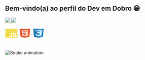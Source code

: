 ## Bem-vindo(a) ao perfil do Dev em Dobro 😁

 <div>
   <a href="https://github.com/devEduinternet">
   <img height="180em" src="https://github-readme-stats.vercel.app/api?username=devEduinternet&show_icons=true&theme=tokyonight&include_all_commits=true&count_private=true"/>
   <img height="180em" src="https://github-readme-stats.vercel.app/api/top-langs/?username=devEduinternet&layout=compact&langs_count=6&theme=tokyonight"/>

</div>
<div style="display: inline_block"><br>
  <img align="center" alt="Js" height="30" width="40" src="https://raw.githubusercontent.com/devicons/devicon/master/icons/javascript/javascript-plain.svg">
  <img align="center" alt="HTML" height="30" width="40" src="https://raw.githubusercontent.com/devicons/devicon/master/icons/html5/html5-original.svg">
  <img align="center" alt="CSS" height="30" width="40" src="https://raw.githubusercontent.com/devicons/devicon/master/icons/css3/css3-original.svg">
</div>
 
 <br>
 
  ### 
 
<div> 
  <a href= target="_blank"></a>
  <a href=></a>
 <a href= target="_blank"></a> 
  <a href = ></a>
  <a href= target="_blank"></a> 
 
  ![Snake animation](https://github.com/devEduinternet/devEduinternet/blob/output/github-contribution-grid-snake.svg)

</div>
